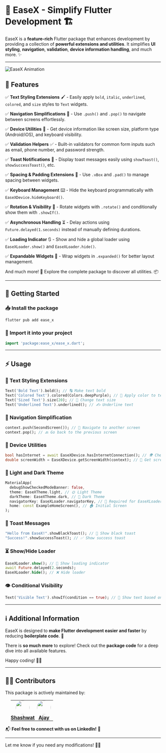 
# 🚀 EaseX - Simplify Flutter Development 🏗️  

EaseX is a **feature-rich** Flutter package that enhances development by providing a collection of **powerful extensions and utilities**. It simplifies **UI styling**, **navigation**, **validation**, **device information handling**, and much more. ✨  

---

![EaseX Animation](https://imgur.com/AZ2pPHh.gif)


## 🎯 Features  

✅ **Text Styling Extensions** 🖌️ - Easily apply `bold`, `italic`, `underlined`, `colored`, and `size` styles to `Text` widgets.  

✅ **Navigation Simplifications** 🧭 - Use `.push()` and `.pop()` to navigate between screens effortlessly.  

✅ **Device Utilities** 📱 - Get device information like screen size, platform type (Android/iOS), and keyboard visibility.  

✅ **Validation Helpers** ✅ - Built-in validators for common form inputs such as email, phone number, and password strength.  

✅ **Toast Notifications** 🔔 - Display toast messages easily using `showToast()`, `showSuccessToast()`, etc.  

✅ **Spacing & Padding Extensions** 📏 - Use `.vBox` and `.pad()` to manage spacing between widgets.  

✅ **Keyboard Management** ⌨️ - Hide the keyboard programmatically with `EaseXDevice.hideKeyboard()`.  

✅ **Rotation & Visibility** 🔄 - Rotate widgets with `.rotate()` and conditionally show them with `.showIf()`.  

✅ **Asynchronous Handling** ⏳ - Delay actions using `Future.delayed(1.seconds)` instead of manually defining durations.  

✅ **Loading Indicator** 🔃 - Show and hide a global loader using `EaseXLoader.show()` and `EaseXLoader.hide()`.  

✅ **Expandable Widgets** 📐 - Wrap widgets in `.expanded()` for better layout management.  

And much more! 🚀 Explore the complete package to discover all utilities. 📦  

---

## 🚀 Getting Started  

### 📥 Install the package  
```sh
flutter pub add ease_x
```  

### 📌 Import it into your project  
```dart
import 'package:ease_x/ease_x.dart';
```  

---

## ⚡ Usage  

### 🎨 Text Styling Extensions  
```dart
Text('Bold Text').bold(); // 🔠 Make text bold
Text('Colored Text').colored(Colors.deepPurple); // 🎨 Apply color to text
Text('Sized Text').size(20); // 🔡 Change text size
Text('Underlined Text').underlined(); // ✍️ Underline text
```

### 🧭 Navigation Simplification  
```dart
context.push(SecondScreen()); // 🚀 Navigate to another screen
context.pop(); // 🔙 Go back to the previous screen
```

### 📱 Device Utilities  
```dart
bool hasInternet = await EaseXDevice.hasInternetConnection(); // 🌍 Check internet connection
double screenWidth = EaseXDevice.getScreenWidth(context); // 📏 Get screen width
```

### 🎨 Light and Dark Theme  
```dart
MaterialApp(
  debugShowCheckedModeBanner: false,
  theme: EaseXTheme.light, // 🌞 Light Theme
  darkTheme: EaseXTheme.dark, // 🌙 Dark Theme
  navigatorKey: EaseXLoader.navigatorKey, // 🔄 Required for EaseXLoader
  home: const ExampleHomeScreen(), // 🏠 Initial Screen
);
```

### 🔔 Toast Messages  
```dart
"Hello from EaseX!".showBlackToast(); // 📢 Show black toast
"Success!".showSuccessToast(); // ✅ Show success toast
```

### ⏳ Show/Hide Loader  
```dart
EaseXLoader.show(); // 🔄 Show loading indicator
await Future.delayed(2.seconds);
EaseXLoader.hide(); // ❌ Hide loader
```

### 👁️ Conditional Visibility  
```dart
Text('Visible Text').showIf(condition == true); // 👀 Show text based on condition
```

---

## ℹ️ Additional Information  
EaseX is designed to **make Flutter development easier and faster** by reducing **boilerplate code**. 🚀  

There is **so much more** to explore! Check out the **package code** for a deep dive into all available features.  

Happy coding! 🎉🔥  

---

## 👨‍💻 Contributors  

This package is actively maintained by:  

<table style="border: none; border-collapse: collapse; margin-left: 18px;">  
  <tr style="border: none;">
    <td align="center" width="60" style="border: none; padding: 0;">
      <img src="https://media.licdn.com/dms/image/v2/D4D03AQGssdGx3xV14Q/profile-displayphoto-shrink_400_400/profile-displayphoto-shrink_400_400/0/1690176959048?e=1746057600&v=beta&t=YdgkWknRB3Tja4gMSqVUoUssoBU8LIETZXzSLxAMbig" width="45" height="45" style="border-radius: 50%;" />
      <br>
      <b><a href="https://www.linkedin.com/in/shashwat-dhingra-0792b1236/">Shashwat</a></b>
    </td>
    <td align="center" width="60" style="border: none; padding: 0;">
      <img src="https://media.licdn.com/dms/image/v2/D5603AQGbkAN9B6H3zQ/profile-displayphoto-shrink_400_400/profile-displayphoto-shrink_400_400/0/1718278370898?e=1746057600&v=beta&t=usPfXblFapjuk3VIgp3HtOkUWx6GaOuHFW8uAg5HwGY" width="45" height="45" style="border-radius: 50%;" />
      <br>
      <b><a href="https://www.linkedin.com/in/ajjujaihind/">Ajay</a></b>
    </td>
  </tr>
</table>  

📬 **Feel free to connect with us on LinkedIn!** 🚀  

---

Let me know if you need any modifications! 🚀🔥